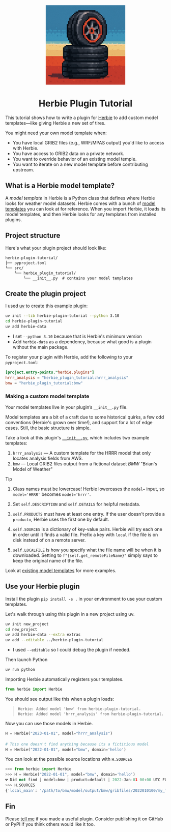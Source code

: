 <div align=center>
<img src="https://raw.githubusercontent.com/blaylockbk/herbie-plugin-tutorial/refs/heads/main/images/herbie-tires.png" width=250>

# Herbie Plugin Tutorial

</div>

This tutorial shows how to write a plugin for [Herbie](https://github.com/blaylockbk/Herbie) to add custom model templates—like giving Herbie a new set of tires.

You might need your own model template when:

- You have local GRIB2 files (e.g., WRF/MPAS output) you'd like to access with Herbie.
- You have access to GRIB2 data on a private network.
- You want to override behavior of an existing model temple.
- You want to iterate on a new model template before contributing upstream.

## What is a Herbie model template?

A _model template_ in Herbie is a Python class that defines where Herbie looks for weather model datasets. Herbie comes with a bunch of [model templates](https://github.com/blaylockbk/Herbie/tree/main/src/herbie/models) you can look at for reference. When you import Herbie, it loads its model templates, and then Herbie looks for any templates from installed plugins.

## Project structure

Here's what your plugin project should look like:

```
herbie-plugin-tutorial/
├── pyproject.toml
└── src/
    └── herbie_plugin_tutorial/
        └── __init__.py  # contains your model templates
```

## Create the plugin project

I used [uv](https://docs.astral.sh/uv/) to create this example plugin:

```bash
uv init --lib herbie-plugin-tutorial --python 3.10
cd herbie-plugin-tutorial
uv add herbie-data
```

- I set `--python 3.10` because that is Herbie's minimum version
- Add `herbie-data` as a dependency, because what good is a plugin without the main package.

To register your plugin with Herbie, add the following to your `pyproject.toml`:

```toml
[project.entry-points."herbie.plugins"]
hrrr_analysis = "herbie_plugin_tutorial:hrrr_analysis"
bmw = "herbie_plugin_tutorial:bmw"
```

### Making a custom model template

Your model templates live in your plugin’s `__init__.py` file.

Model templates are a bit of a craft due to some historical quirks, a few odd conventions (Herbie's grown over time!), and support for a lot of edge cases. Still, the basic structure is simple.

Take a look at this plugin's [`__init__.py`](https://github.com/blaylockbk/herbie-plugin-tutorial/blob/main/src/herbie_plugin_tutorial/__init__.py), which includes two example templates:

1. `hrrr_analysis` — A custom template for the HRRR model that only locates analysis fields from AWS.
2. `bmw` — Local GRIB2 files output from a fictional dataset _BMW_ "Brian's Model of Weather"

> [!TIP]
> 
> 1. Class names must be lowercase! Herbie lowercases the `model=` input, so `model='HRRR'` becomes `model='hrrr'`.
> 
> 1. Set `self.DESCRIPTION` and `self.DETAILS` for helpful metadata.
> 
> 1. `self.PRODUCTS` must have at least one entry. If the user doesn't provide a `product=`, Herbie uses the first one by default.
> 
> 1. `self.SOURCES` is a dictionary of key-value pairs. Herbie will try each one in order until it finds a valid file. Prefix a key with `local` if the file is on disk instead of on a remote server.
> 
> 1. `self.LOCALFILE` is how you specify what the file name will be when it is downloaded. Setting to `f"{self.get_remoteFileName}"` simply says to keep the original name of the file.
>
> Look at [existing model templates](https://github.com/blaylockbk/Herbie/tree/main/herbie/models) for more examples.


## Use your Herbie plugin

Install the plugin `pip install -e .` in your environment to use your custom templates.


Let's walk through using this plugin in a new project using uv.

```bash
uv init new_project
cd new_project
uv add herbie-data --extra extras
uv add --editable ../herbie-plugin-tutorial
```

- I used `--editable` so I could debug the plugin if needed.

Then launch Python

```bash
uv run python
```

Importing Herbie automatically registers your templates.

```python
from herbie import Herbie
```

You should see output like this when a plugin loads:

> ```
> Herbie: Added model 'bmw' from herbie-plugin-tutorial.
> Herbie: Added model 'hrrr_analysis' from herbie-plugin-tutorial.
> ```

Now you can use those models in Herbie.

```python
H = Herbie("2023-01-01", model="hrrr_analysis")

# This one doesn't find anything because its a fictitious model
H = Herbie("2022-01-01", model="bmw", domain='hello')
```

You can look at the possible source locations with `H.SOURCES`

```python
>>> from herbie import Herbie
>>> H = Herbie("2022-01-01", model="bmw", domain='hello')
💔 Did not find ┊ model=bmw ┊ product=default ┊ 2022-Jan-01 00:00 UTC F00
>>> H.SOURCES
{'local_main': '/path/to/bmw/model/output/bmw/gribfiles/2022010100/my_file.t00z.f00_hello.grib2'}
```

## Fin

Please [tell me](https://github.com/blaylockbk/Herbie/discussions/categories/show-and-tell) if you made a useful plugin. Consider publishing it on GitHub or PyPI if you think others would like it too.

